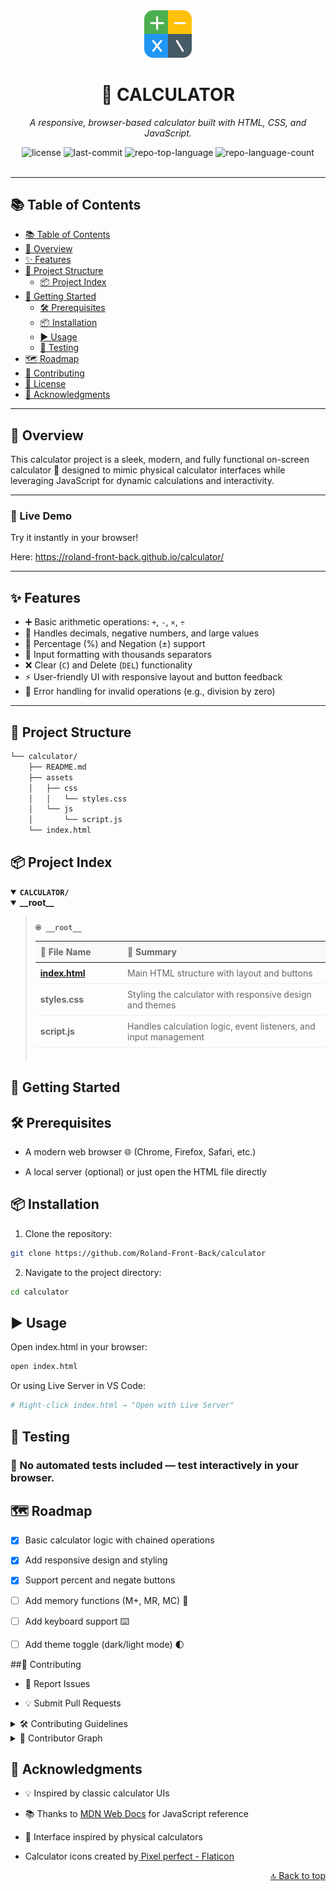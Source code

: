 <div id="top">

<!-- HEADER STYLE: CLASSIC -->
<div align="center">

<img src="assets/img/calculator.png" width="15%" style="position: relative; top: 0; right: 0;" alt="Project Logo"/>

# 🧮 CALCULATOR

<em>A responsive, browser-based calculator built with HTML, CSS, and JavaScript.</em>

<!-- BADGES -->
<img src="https://img.shields.io/github/license/Roland-Front-Back/calculator?style=default&logo=opensourceinitiative&logoColor=white&color=0080ff" alt="license">
<img src="https://img.shields.io/github/last-commit/Roland-Front-Back/calculator?style=default&logo=git&logoColor=white&color=0080ff" alt="last-commit">
<img src="https://img.shields.io/github/languages/top/Roland-Front-Back/calculator?style=default&color=0080ff" alt="repo-top-language">
<img src="https://img.shields.io/github/languages/count/Roland-Front-Back/calculator?style=default&color=0080ff" alt="repo-language-count">

</div>
<br>

---

## 📚 Table of Contents

- [📚 Table of Contents](#-table-of-contents)
- [📖 Overview](#-overview)
- [✨ Features](#-features)
- [📁 Project Structure](#-project-structure)
  - [📦 Project Index](#project-index)
- [🚀 Getting Started](#-getting-started)
  - [🛠️ Prerequisites](#prerequisites)
  - [📦 Installation](#installation)
  - [▶️ Usage](#usage)
  - [🧪 Testing](#testing)
- [🗺️ Roadmap](#-roadmap)
- [🤝 Contributing](#-contributing)
- [📄 License](#-license)
- [🙏 Acknowledgments](#-acknowledgments)

---

## 📖 Overview

This calculator project is a sleek, modern, and fully functional on-screen calculator 🧮 designed to mimic physical calculator interfaces while leveraging JavaScript for dynamic calculations and interactivity.

---

### 🚀 Live Demo

Try it instantly in your browser!

Here: https://roland-front-back.github.io/calculator/

---

## ✨ Features

- ➕ Basic arithmetic operations: `+`, `-`, `×`, `÷`
- 🧠 Handles decimals, negative numbers, and large values
- 🎯 Percentage (%) and Negation (±) support
- 🧹 Input formatting with thousands separators
- ❌ Clear (`C`) and Delete (`DEL`) functionality
- ⚡ User-friendly UI with responsive layout and button feedback
- 🚫 Error handling for invalid operations (e.g., division by zero)

---

## 📁 Project Structure

```sh
└── calculator/
    ├── README.md
    ├── assets
    │   ├── css
    │   │   └── styles.css
    │   └── js
    │       └── script.js
    └── index.html
```

## 📦 Project Index

<details open> <summary><b><code>CALCULATOR/</code></b></summary> <details open> <summary><b>__root__</b></summary> <blockquote> <div class='directory-path' style='padding: 8px 0; color: #666;'> <code><b>⦿ __root__</b></code> <table style='width: 100%; border-collapse: collapse;'> <thead> <tr style='background-color: #f8f9fa;'> <th style='width: 30%; text-align: left; padding: 8px;'>📄 File Name</th> <th style='text-align: left; padding: 8px;'>📝 Summary</th> </tr> </thead> <tr style='border-bottom: 1px solid #eee;'> <td style='padding: 8px;'><b><a href='https://github.com/Roland-Front-Back/calculator/blob/master/index.html'>index.html</a></b></td> <td style='padding: 8px;'>Main HTML structure with layout and buttons</td> </tr> <tr style='border-bottom: 1px solid #eee;'> <td style='padding: 8px;'><b>styles.css</b></td> <td style='padding: 8px;'>Styling the calculator with responsive design and themes</td> </tr> <tr style='border-bottom: 1px solid #eee;'> <td style='padding: 8px;'><b>script.js</b></td> <td style='padding: 8px;'>Handles calculation logic, event listeners, and input management</td> </tr> </table> </blockquote> </details> </details>

## 🚀 Getting Started

## 🛠️ Prerequisites

- A modern web browser 🌐 (Chrome, Firefox, Safari, etc.)

- A local server (optional) or just open the HTML file directly

## 📦 Installation

1. Clone the repository:

```sh
git clone https://github.com/Roland-Front-Back/calculator
```

2. Navigate to the project directory:

```sh
cd calculator
```

## ▶️ Usage

Open index.html in your browser:

```sh
open index.html
```

Or using Live Server in VS Code:

```sh
# Right-click index.html → "Open with Live Server"
```

## 🧪 Testing

### 📝 No automated tests included — test interactively in your browser.

## 🗺️ Roadmap

- [x] Basic calculator logic with chained operations

- [x] Add responsive design and styling

- [x] Support percent and negate buttons

- [ ] Add memory functions (M+, MR, MC) 🧠

- [ ] Add keyboard support ⌨️

- [ ] Add theme toggle (dark/light mode) 🌓

##🤝 Contributing

- 🐛 Report Issues

- 💡 Submit Pull Requests

<details closed> <summary>🛠️ Contributing Guidelines</summary>

1. 🔀 Fork the Repository

2. 📥 Clone Locally

```sh
git clone https://github.com/Roland-Front-Back/calculator
```

3. 🌿 Create a New Branch

```sh
git checkout -b feature/new-feature
```

4. 🔧 Make Your Changes

5. 💾 Commit Your Changes

```sh
git commit -m "Add new feature"
```

6. 📤 Push to GitHub

```sh
git push origin feature/new-feature
```

7. 🔁 Create Pull Request

<br>

</details> <details closed> <summary>👥 Contributor Graph</summary> 
<br> 
<p align="left"> <a href="https://github.com/Roland-Front-Back/calculator/graphs/contributors"> <img src="https://contrib.rocks/image?repo=Roland-Front-Back/calculator"> </a> </p> </details>

## 🙏 Acknowledgments

- 💡 Inspired by classic calculator UIs

- 📚 Thanks to <a href="https://developer.mozilla.org/">MDN Web Docs</a> for JavaScript reference

- 🎨 Interface inspired by physical calculators

- Calculator icons created by<a href="https://www.flaticon.com/free-icons/calculator" title="calculator icons"> Pixel perfect - Flaticon</a>

 <div align="right"> <a href="#top">🔝 Back to top</a> </div>
